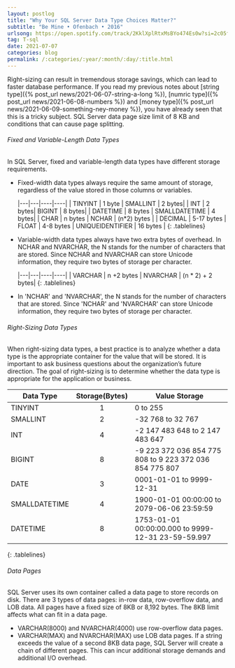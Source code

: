 ```yaml
---
layout: postlog
title: "Why Your SQL Server Data Type Choices Matter?"
subtitle: "Be Mine • Ofenbach • 2016"
urlsong: https://open.spotify.com/track/2KklXplRtxMsBYo474Es0w?si=2c05f1c29ee84983
tag: T-sql
date: 2021-07-07
categories: blog
permalink: /:categories/:year/:month/:day/:title.html
---
```


Right-sizing can result in tremendous storage savings, which can lead to faster database performance. If you read my previous notes about [string type]({% post_url news/2021-06-07-string-a-long %}), [numric type]({% post_url news/2021-06-08-numbers %}) and [money type]({% post_url news/2021-06-09-something-ney-money %}), you have already seen that this is a tricky subject.
SQL Server data page size limit of 8 KB and conditions that can cause page splitting. 

######  Fixed and Variable-Length Data Types
In SQL Server, fixed and variable-length data types have different storage requirements.
- Fixed-width data types always require the same amount of storage, regardless of the value stored in those columns or variables.
  

    |---|---|----|----|
    | TINYINT | 1 byte | SMALLINT | 2 bytes|
    | INT     | 2 bytes| BIGINT   | 8 bytes|
    | DATETIME | 8 bytes | SMALLDATETIME | 4 bytes|
    | CHAR | n bytes  | NCHAR  | (n*2) bytes |
    | DECIMAL | 5-17 bytes | FLOAT | 4-8 bytes 
    | UNIQUEIDENTIFIER | 16 bytes | 
    {: .tablelines}
   
- Variable-width data types always have two extra bytes of overhead. In NCHAR and NVARCHAR, the N stands for the number of characters that are stored. Since NCHAR and NVARCHAR can store Unicode information, they require two bytes of storage per character. 

    |---|---|----|----|
    | VARCHAR | n +2 bytes | NVARCHAR | (n * 2) + 2 bytes|
    {: .tablelines}
      
- In 'NCHAR' and 'NVARCHAR', the N stands for the number of characters that are stored. Since 'NCHAR' and 'NVARCHAR' can store Unicode information, they require two bytes of storage per character.




###### Right-Sizing Data Types
When right-sizing data types, a best practice is to analyze whether a data type is the appropriate container for the value that will be stored.
It is important to ask business questions about the organization’s future direction. The goal of right-sizing is to determine whether the data type is appropriate for the application or business.

  | Data Type | Storage(Bytes) | Value Storage |
  |---|:---:|---|
  | TINYINT | 1 | 0 to 255 |
  | SMALLINT | 2 | -32 768 to 32 767 |
  | INT | 4 | -2 147 483 648 to 2 147  483 647  |
  | BIGINT | 8  | -9 223 372 036 854 775 808 to 9 223 372 036 854 775 807   |
  | DATE | 3 | 0001-01-01 to 9999-12-31 |
  | SMALLDATETIME | 4 | 1900-01-01 00:00:00 to 2079-06-06 23:59:59 |
  | DATETIME | 8 | 1753-01-01 00:00:00.000 to 9999-12-31 23-59-59.997 |
  {: .tablelines}

###### Data Pages
SQL Server uses its own container called a data page to store records on disk. 
There are 3 types of data pages: in-row data, row-overflow data, and LOB data. All pages have a fixed size of 8KB or 8,192 bytes.
The 8KB limit affects what can fit in a data page.
- VARCHAR(8000) and NVARCHAR(4000) use row-overflow data pages.
- VARCHAR(MAX) and NVARCHAR(MAX) use LOB data pages.
If a string exceeds the value of a second 8KB data page, SQL Server will create a chain of different pages. This can incur additional storage demands and additional I/O overhead.
